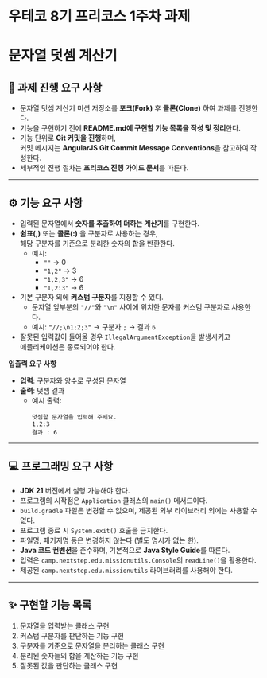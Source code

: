 # 우테코 8기 프리코스 1주차 과제

# 문자열 덧셈 계산기

## 📘 과제 진행 요구 사항

- 문자열 덧셈 계산기 미션 저장소를 **포크(Fork)** 후 **클론(Clone)** 하여 과제를 진행한다.  
- 기능을 구현하기 전에 **README.md에 구현할 기능 목록을 작성 및 정리**한다.  
- 기능 단위로 **Git 커밋을 진행**하며,  
  커밋 메시지는 **AngularJS Git Commit Message Conventions**을 참고하여 작성한다.  
- 세부적인 진행 절차는 **프리코스 진행 가이드 문서**를 따른다.

---

## ⚙️ 기능 요구 사항

- 입력된 문자열에서 **숫자를 추출하여 더하는 계산기**를 구현한다.
- **쉼표(,)** 또는 **콜론(:)** 을 구분자로 사용하는 경우,  
  해당 구분자를 기준으로 분리한 숫자의 합을 반환한다.  
  - 예시:  
    - `""` → 0  
    - `"1,2"` → 3  
    - `"1,2,3"` → 6  
    - `"1,2:3"` → 6  
- 기본 구분자 외에 **커스텀 구분자**를 지정할 수 있다.  
  - 문자열 앞부분의 `"//"`와 `"\n"` 사이에 위치한 문자를 커스텀 구분자로 사용한다.  
  - 예시: `"//;\n1;2;3"` → 구분자 `;` → 결과 `6`
- 잘못된 입력값이 들어올 경우 `IllegalArgumentException`을 발생시키고  
  애플리케이션은 종료되어야 한다.

**입출력 요구 사항**
- **입력**: 구분자와 양수로 구성된 문자열  
- **출력**: 덧셈 결과  
  - 예시 출력:
    ```
    덧셈할 문자열을 입력해 주세요.
    1,2:3
    결과 : 6
    ```

---

## 💻 프로그래밍 요구 사항

- **JDK 21** 버전에서 실행 가능해야 한다.  
- 프로그램의 시작점은 `Application` 클래스의 `main()` 메서드이다.  
- `build.gradle` 파일은 변경할 수 없으며, 제공된 외부 라이브러리 외에는 사용할 수 없다.  
- 프로그램 종료 시 `System.exit()` 호출을 금지한다.  
- 파일명, 패키지명 등은 변경하지 않는다 (별도 명시가 없는 한).  
- **Java 코드 컨벤션**을 준수하며, 기본적으로 **Java Style Guide**를 따른다.  
- 입력은 `camp.nextstep.edu.missionutils.Console`의 `readLine()`을 활용한다.  
- 제공된 `camp.nextstep.edu.missionutils` 라이브러리를 사용해야 한다.

---

## ✨ 구현할 기능 목록

1. 문자열을 입력받는 클래스 구현  
2. 커스텀 구분자를 판단하는 기능 구현  
3. 구분자를 기준으로 문자열을 분리하는 클래스 구현  
4. 분리된 숫자들의 합을 계산하는 기능 구현  
5. 잘못된 값을 판단하는 클래스 구현
